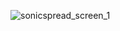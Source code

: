 ![sonicspread_screen_1](https://github.com/user-attachments/assets/70e30955-cbbd-4af2-81e8-18796d957e89)
